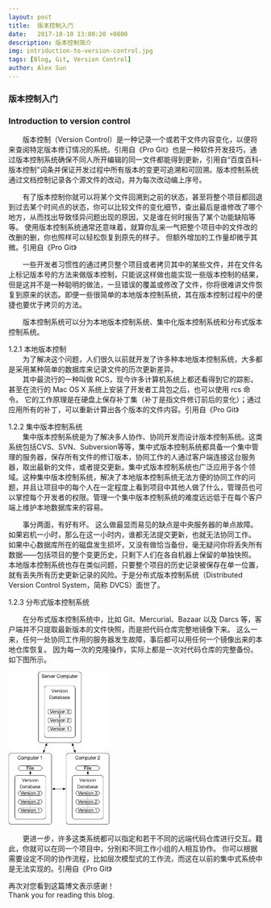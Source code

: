 ```yaml
---
layout: post
title:  版本控制入门
date:   2017-10-10 13:00:20 +0800
description: 版本控制简介
img: intriduction-to-version-control.jpg 
tags: [Blog, Git, Version Control]
author: Alex Sun
---
```


### 版本控制入门
### Introduction to version control



&emsp;&emsp;版本控制（Version Control）是一种记录一个或若干文件内容变化，以便将来查阅特定版本修订情况的系统。引用自《Pro Git》也是一种软件开发技巧，通过版本控制系统确保不同人所开编辑的同一文件都能得到更新，引用自“百度百科-版本控制”词条并保证开发过程中所有版本的变更可追溯和可回溯。版本控制系统通过文档控制记录各个源文件的改动，并为每次改动编上序号。  

&emsp;&emsp;有了版本控制你就可以将某个文件回溯到之前的状态，甚至将整个项目都回退到过去某个时间点的状态，你可以比较文件的变化细节，查出最后是谁修改了哪个地方，从而找出导致怪异问题出现的原因，又是谁在何时报告了某个功能缺陷等等。 使用版本控制系统通常还意味着，就算你乱来一气把整个项目中的文件改的改删的删，你也照样可以轻松恢复到原先的样子。 但额外增加的工作量却微乎其微。引用自《Pro Git》  

&emsp;&emsp;一些开发者习惯性的通过拷贝整个项目或者拷贝其中的某些文件，并在文件名上标记版本号的方法来做版本控制，只能说这样做也能实现一些版本控制的结果，但是这并不是一种聪明的做法，一旦错误的覆盖或修改了文件，你将很难讲文件恢复到原来的状态。即便一些很简单的本地版本控制系统，其在版本控制过程中的便捷也要优于拷贝的方法。  

&emsp;&emsp;版本控制系统可以分为本地版本控制系统、集中化版本控制系统和分布式版本控制系统。  

1.2.1 本地版本控制  
&emsp;&emsp;为了解决这个问题，人们很久以前就开发了许多种本地版本控制系统，大多都是采用某种简单的数据库来记录文件的历次更新差异。  
&emsp;&emsp;其中最流行的一种叫做 RCS，现今许多计算机系统上都还看得到它的踪影。 甚至在流行的 Mac OS X 系统上安装了开发者工具包之后，也可以使用 rcs 命令。 它的工作原理是在硬盘上保存补丁集（补丁是指文件修订前后的变化）；通过应用所有的补丁，可以重新计算出各个版本的文件内容。引用自《Pro Git》  

1.2.2 集中版本控制系统  
&emsp;&emsp;集中版本控制系统是为了解决多人协作、协同开发而设计版本控制系统。这类系统包括CVS、SVN、Subversion等等，集中式版本控制系统都具备一个集中管理的服务器，保存所有文件的修订版本，协同工作的人通过客户端连接这台服务器，取出最新的文件，或者提交更新。集中式版本控制系统也广泛应用于各个领域。这种集中版本控制系统，解决了本地版本控制系统无法方便的协同工作的问题，并且让项目中的每个人在一定程度上看到项目中其他人做了什么，管理员也可以掌控每个开发者的权限。管理一个集中版本控制系统的难度远远低于在每个客户端上维护本地数据库来的容易。  

&emsp;&emsp;事分两面，有好有坏。 这么做最显而易见的缺点是中央服务器的单点故障。 如果宕机一小时，那么在这一小时内，谁都无法提交更新，也就无法协同工作。 如果中心数据库所在的磁盘发生损坏，又没有做恰当备份，毫无疑问你将丢失所有数据——包括项目的整个变更历史，只剩下人们在各自机器上保留的单独快照。 本地版本控制系统也存在类似问题，只要整个项目的历史记录被保存在单一位置，就有丢失所有历史更新记录的风险。于是分布式版本控制系统（Distributed Version Control System，简称 DVCS）面世了。  

1.2.3 分布式版本控制系统  

&emsp;&emsp;在分布式版本控制系统中，比如 Git、Mercurial、Bazaar 以及 Darcs 等，客户端并不只提取最新版本的文件快照，而是把代码仓库完整地镜像下来。 这么一来，任何一处协同工作用的服务器发生故障，事后都可以用任何一个镜像出来的本地仓库恢复。 因为每一次的克隆操作，实际上都是一次对代码仓库的完整备份。如下图所示。  

<img src="/assets/img/blog_img/version_control/Distributed-version-control-system.jpg" width="200"  alt="分布式版本控制系统"/>

&emsp;&emsp;更进一步，许多这类系统都可以指定和若干不同的远端代码仓库进行交互。籍此，你就可以在同一个项目中，分别和不同工作小组的人相互协作。 你可以根据需要设定不同的协作流程，比如层次模型式的工作流，而这在以前的集中式系统中是无法实现的。引用自《Pro Git》  


再次对您看到这篇博文表示感谢！  
Thank you for reading this blog.
